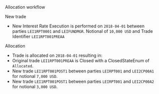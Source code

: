 Allocation workflow

New trade

- New Interest Rate Execution is performed on `2018-04-01` between parties `LEI1RPT0001` and `LEIFUNDMGR`.  Notional of `10,000 USD` and Trade Identifier `LEI1RPT001PREAA`

Allocation

- Trade is allocated on `2018-04-01` resulting in:
- Original trade `LEI1RPT001PREAA` is Closed with a ClosedStateEnum of `Allocated`.
- New trade `LEI1RPT001POST1` between parties `LEIRPT001` and `LEI2CP00A1` for notional `7,000 USD`.
- New trade `LEI1RPT001POST1` between parties `LEIRPT001` and `LEI2CP00A2` for notional `3,000 USD`.
